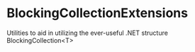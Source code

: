# BlockingCollectionExtensions
Utilities to aid in utilizing the ever-useful .NET structure BlockingCollection&lt;T>
